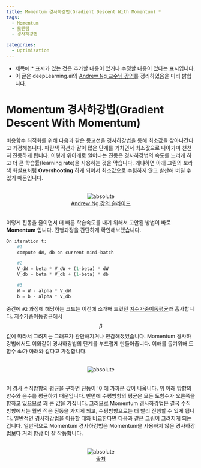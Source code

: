 ```yaml
---
title: Momentum 경사하강법(Gradient Descent With Momentum) *
tags:
  - Momentum
  - 모멘텀
  - 경사하강법

categories:
  - Optimization
---
```


- 제목에 * 표시가 있는 것은 추가할 내용이 있거나 수정할 내용이 있다는 표시입니다.
- 이 글은 deepLearning.ai의 <a href="https://www.deeplearning.ai/">Andrew Ng 교수님 강의</a>를 정리하였음을 미리 밝힙니다.

# Momentum 경사하강법(Gradient Descent With Momentum)

비용함수 최적화를 위해 다음과 같은 등고선을 경사하강법을 통해 최소값을 찾아나간다고 가정해봅니다. 파란색 직선과 같이 많은 단계를 거치면서 최소값으로 나아가며 천천히 진동하게 됩니다. 이렇게 위아래로 일어나는 진동은 경사하강법의 속도를 느리게 하고 더 큰 학습률(learning rate)을 사용하는 것을 막습니다. 왜냐하면 아래 그림의 보라색 화살표처럼 **Overshooting** 하게 되어서 최소값으로 수렴하지 않고 발산해 버릴 수 있기 때문입니다.

<br/>
<center><img data-action="zoom" src='{{ "/assets/img/momentum_01.png" | relative_url }}' alt='absolute'></center>
<center><a href="https://deeplearning.ai">Andrew Ng 강의 슬라이드</a>
</center>
<br/>

이렇게 진동을 줄이면서 더 빠른 학습속도를 내기 위해서 고안된 방법이 바로 **Momentum** 입니다. 진행과정을 간단하게 확인해보겠습니다.

```python
On iteration t:
    #1
    compute dW, db on current mini-batch

    #2
    V_dW = beta * V_dW + (1-beta) * dW
    V_db = beta * V_db + (1-beta) * db

    #3
    W = W - alpha * V_dW
    b = b - alpha * V_db
```

중간에 `#2` 과정에 해당하는 코드는 이전에 소개해 드렸던 <a href="https://hansololee.github.io/optimization/exponentially_weighted_averages/">지수가중이동평균</a>과 흡사합니다. 지수가중이동평균에서 $$\beta$$ 값에 따라서 그려지는 그래프가 완만해지거나 민감해졌었습니다. Momentum 경사하강법에서도 이와같이 경사하강법의 단계를 부드럽게 만들어줍니다. 이해를 돕기위해 도함수 `dw`가 아래와 같다고 가정합니다.

<br/>
<center><img data-action="zoom" src='{{ "/assets/img/momentum_02.png" | relative_url }}' alt='absolute'></center>
<br/>

이 경사 수직방향의 평균을 구하면 진동이 '0'에 가까운 값이 나옵니다. 위 아래 방향의 양수와 음수를 평균하기 때문입니다. 반면에 수평방향의 평균은 모든 도함수가 오른쪽을 향하고 있으므로 꽤 큰 값을 가집니다. 그러므로 Momentum 경사하강법은 결국 수직방향에서는 훨씬 적은 진동을 가지게 되고, 수평방향으로는 더 빨리 진행할 수 있게 됩니다. 일반적인 경사하강법을 이용할 때와 비교한다면 다음과 같은 그림이 그려지게 되는 겁니다. 일반적으로 Momentum 경사하강법은 Momentum을 사용하지 않은 경사하강법보다 거의 항상 더 잘 작동합니다.

<br/>
<center><img data-action="zoom" src='{{ "/assets/img/momentum_03.png" | relative_url }}' alt='absolute'></center>
<center><a href="https://arxiv.org/abs/1609.04747">출처</a>
</center>
<br/>
